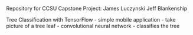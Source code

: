 Repository for CCSU Capstone Project:
	James Luczynski
	Jeff Blankenship
	
Tree Classification with TensorFlow
	- simple mobile application
		- take picture of a tree leaf
	- convolutional neural network
		- classifies the tree